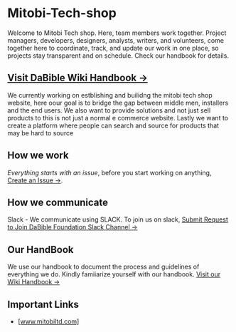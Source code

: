 # Mitobi-Tech-shop
Welcome to Mitobi Tech shop. Here,  team members work together. Project managers, developers, designers, analysts, writers, and volunteers, come together here to coordinate, track, and update our work in one place, so projects stay transparent and on schedule.
Check our handbook for details.

## [Visit DaBible Wiki Handbook  →](https://github.com/DaBible-Foundation/DaBible-MainHub/wiki)

We currently working on estblishing and builidng the mitobi tech shop website, here oour goal is to bridge the gap between middle men, installers and the end users. We also want to provide solutions and not just sell products to this is not just a normal e commerce website. Lastly we want to create a platform where people can search and source for products that may be hard to source



## How we work
*Everything starts with an issue*, before you start working on anything, [Create an Issue  →](https://github.com/DaBible-Foundation/DaBible-MainHub/issues/new).

## How we communicate
Slack - We communicate using SLACK. To join us on slack, [Submit Request to Join DaBible Foundation Slack Channel  →](https://github.com/DaBible-Foundation/DaBible-MainHub/issues/new?assignees=sanmiayotunde&labels=documentation&template=join-slack-channel.md&title=Request+to+Join+DaBible+Foundation+Slack+Channel)

## Our HandBook
We use our handbook to document the process and guidelines of everything we do. Kindly famiiarize yourself with our handbook. [Visit our Wiki Handbook  →](https://github.com/DaBible-Foundation/DaBible-MainHub/wiki)

## Important Links
- [www.mitobiltd.com]

